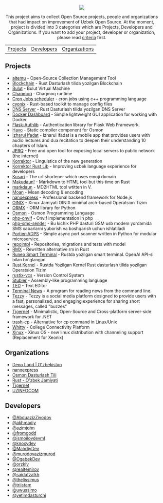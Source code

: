 <p align="center">
<!-- <h1 align="center">Awesome Uzbek Open Source</h1> -->
<!-- <p align="center">Collections of archives by Awesome Uzbek</p> -->
<img src="https://github.com/awesome-uz/.github/blob/main/PROFILE/banner.png?raw=true" align="center">
</p>

<p align="center">
    This project aims to collect Open Source projects, people and organizations that had impact on improvement of Uzbek Open Source. At the moment, project is divided into 3 categories which are Projects, Developers and Organizations. If you want to add your project, developer or organization, please read <a href="./CRITERIA.md">criteria</a> first.
</p>

<p align="center">
    <table align="center">
        <tr>
            <td align="center"><a href="#projects">Projects</a></td>
            <td align="center"><a href="#developers">Developers</a></td>
            <td align="center"><a href="#organizations">Organizations</a></td>
        </tr>
    </table>
</p>

## Projects

* [aitemu](https://github.com/saidafzalkh/aitemu) - Open-Source Collection Management Tool
* [Blockchain](https://github.com/ismoilovdevml/blockchain) - Rust Dasturlash tilida yozilgan Blockchain
* [Bulut](https://github.com/osmon-lang/bulut) - Bulut Virtual Machine
* [Chaqmoq](https://github.com/ismoilovdevml/chaqmoq) - Chaqmoq runtime
* [Cron Jobs scheduler](https://github.com/MahdiyDev/cron-jobs) - cron jobs using c++ programming language
* [cyonix](https://github.com/uzinfocom-org/cyonix) - Rust-based toolkit to manage config files
* [DNS Server](https://github.com/ismoilovdevml/dns-server) - Rust Dasturlash tilida yozilgan DNS Server
* [Docker Dashboard](https://github.com/AbduazizZiyodov/docker-dashboard) - Simple lightweight GUI application for working with Docker
* [Flask-Authlib](https://github.com/AbduazizZiyodov/flask-authlib) - Authentication library for Flask Web Framework.
* [Havo](https://github.com/osmon-lang/havo) - Static compiler component for Osmon
* [Izharul Ifadat](https://github.com/OgabekDev/IzharulIfadat) - Izharul Ifadat is a mobile app that provides users with audio lectures and dua recitation to deepen their understanding 10 chapters of Islam.
* [JPRQ](https://github.com/azimjohn/jprq) - Free and open tool for exposing local servers to public network (the internet)
* [Korrektor](https://github.com/uzinfocom-org/korrektor) - Linguistics of the new generation
* [Korrektor Rust Lib](https://github.com/uzinfocom-org/korrektor-rs) - Improving uzbek language experience for developers
* [Kusari](https://github.com/orzklv/kusari) - The url shortener which uses emoji domain
* [Makudaun!](https://github.com/orzklv/makudaun) - Markdown to HTML tool but this time on Rust
* [markdaun](https://github.com/triistam/markdaun) - MD2HTML tool wtitten in V.
* [Moan](https://github.com/orzklv/moan) - Moan decoding & encoding
* [nanoexpress](https://github.com/nanoexpress/nanoexpress) - Professional backend framework for Node.js
* [OINIX](https://github.com/ismoilovdevml/oinix) - Xinux Jamiyati OINIX minimal arch-based Operatsion Tizim
* [ORMX](https://github.com/murodovazizmurod/ormx) - ORM library for Python
* [Osmon](https://github.com/osmon-lang/osmon) - Osmon Programming Language
* [php-onvif](https://github.com/yetimdasturchi/php-onvif) - Onvif implementation in php
* [php-sms-sender](https://github.com/yetimdasturchi/php-sms-sender) - Bu kichik PHP dasturi GSM usb modem yordamida SMS xabarlarni yuborish va boshqarish uchun ishlatiladi
* [Portier-ADPS](https://github.com/fromgodd/portier-adps) - Simple async port scanner written in Python for modular microservice.
* [repoimpl](https://github.com/realtemirov/repoimpl) - Repositories, migrations and tests with model
* [RMX](https://github.com/ismoilovdevml/rmx) - Rewritten alternative rm in Rust
* [Runeo Smart Terminal](https://github.com/ismoilovdevml/runeo) - Rustda yozilgan smart terminal. OpenAI API-si bilan bo'glangan.
* [Rust Kernel](https://github.com/ismoilovdevml/rust-os) - Rustda Yozilgan Kernel Rust dasturlash tilida yozilgan Operatsion Tizim
* [rustix-vcs](https://github.com/knoxydev/rustix-vcs) - Version Control System
* [Stubler](https://github.com/fromgodd/stubler-lang) - Assembly-like programming language
* [TED](https://github.com/thelissimus/ted) - Text EDitor
* [Terminal News](https://github.com/knoxydev/terminal-news) - A program for reading news from the command line.
* [Tezzy](https://github.com/uwussimo/tezzy) - Tezzy is a social media platform designed to provide users with a fast, personalized, and engaging experience for sharing short messages, called "buzzes"
* [Tigernet](https://github.com/tigernetframework/Tigernet) - Minimalistic, Open-Source and Cross-platform server-side framework for .NET
* [trash-cp](https://github.com/akhmadiy/trash-cp) - Alternative for cp command in Linux/Unix
* [Whitty](https://github.com/uwussimo/whitty) - College Connectivity Platform
* [Xinux](https://github.com/uzinfocom-org/xinux) - Xinux OS - new linux distribution with channeling support (Replacement for Xeonix)

## Organizations

* [Deno Land | O'zbekiston](https://github.com/denolanduz)
* [nanoexpress](https://github.com/nanoexpress)
* [Osmon Dasturlash Tili](https://github.com/osmon-lang)
* [Rust - O'zbek Jamiyati](https://github.com/rust-lang-uz)
* [Tigernet](https://github.com/tigernetframework)
* [UZINFOCOM](https://github.com/uzinfocom-org)

## Developers

* [@AbduazizZiyodov](https://github.com/AbduazizZiyodov)
* [@akhmadiy](https://github.com/akhmadiy)
* [@azimjohn](https://github.com/azimjohn)
* [@fromgodd](https://github.com/fromgodd)
* [@ismoilovdevml](https://github.com/ismoilovdevml)
* [@knoxydev](https://github.com/knoxydev)
* [@MahdiyDev](https://github.com/MahdiyDev)
* [@murodovazizmurod](https://github.com/murodovazizmurod)
* [@OgabekDev](https://github.com/OgabekDev)
* [@orzklv](https://github.com/orzklv)
* [@realtemirov](https://github.com/realtemirov)
* [@saidafzalkh](https://github.com/saidafzalkh)
* [@thelissimus](https://github.com/thelissimus)
* [@triistam](https://github.com/triistam)
* [@uwussimo](https://github.com/uwussimo)
* [@yetimdasturchi](https://github.com/yetimdasturchi)
